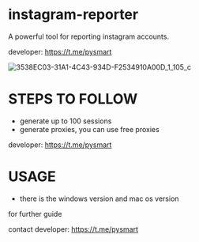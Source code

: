 # instagram-reporter
A powerful tool for reporting instagram accounts.

developer: https://t.me/pysmart


![3538EC03-31A1-4C43-934D-F2534910A00D_1_105_c](https://github.com/user-attachments/assets/d46f0846-a2c8-4dc6-90f6-57c1f5770ea7)


# STEPS TO FOLLOW
- generate up to 100 sessions
- generate proxies, you can use free proxies

developer: https://t.me/pysmart

# USAGE
- there is the windows version and mac os version

for further guide

contact developer: https://t.me/pysmart

